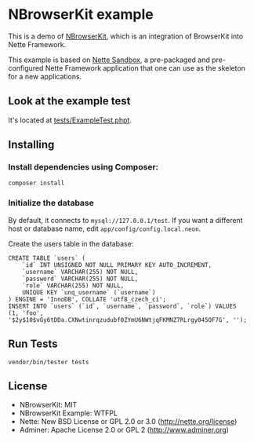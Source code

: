 # NBrowserKit example

This is a demo of [NBrowserKit](https://github.com/VaclavSir/NBrowserKit), which is an integration of BrowserKit into Nette Framework.

This example is based on [Nette Sandbox](https://github.com/nette/sandbox), a pre-packaged and pre-configured Nette Framework application that one can use as the skeleton for a new applications.

## Look at the example test

It's located at [tests/ExampleTest.phpt](https://github.com/VaclavSir/NBrowserKit-example/blob/master/tests/ExampleTest.phpt).

## Installing

### Install dependencies using Composer:

	composer install

### Initialize the database

By default, it connects to `mysql://127.0.0.1/test`. If you want a different host or database name, edit `app/config/config.local.neon`.

Create the users table in the database:

	CREATE TABLE `users` (
		`id` INT UNSIGNED NOT NULL PRIMARY KEY AUTO_INCREMENT,
		`username` VARCHAR(255) NOT NULL,
		`password` VARCHAR(255) NOT NULL,
		`role` VARCHAR(255) NOT NULL,
		UNIQUE KEY `unq_username` (`username`)
	) ENGINE = 'InnoDB', COLLATE 'utf8_czech_ci';
	INSERT INTO `users` (`id`, `username`, `password`, `role`) VALUES
	(1,	'foo',	'$2y$10$vGy6tDDa.CXNwtinrqzudubf0ZYmU6NWtjqFKMNZ7RLrgy045OF7G',	'');

## Run Tests

	vendor/bin/tester tests

## License

- NBrowserKit: MIT
- NBrowserKit Example: WTFPL
- Nette: New BSD License or GPL 2.0 or 3.0 (http://nette.org/license)
- Adminer: Apache License 2.0 or GPL 2 (http://www.adminer.org)
